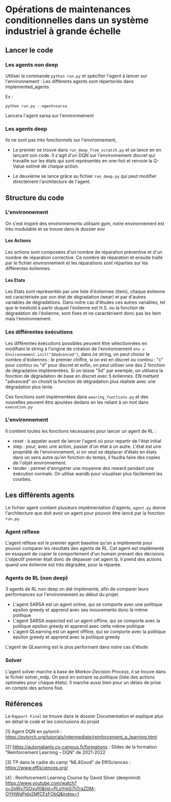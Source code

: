# Opérations de maintenances conditionnelles dans un système industriel à grande échelle

## Lancer le code
### Les agents non deep

Utiliser la commande `python run.py` et spécifier l'agent à lancer sur l'environnement :
Les différents agents sont répertoriés dans implemented_agents

Ex :
```
python run.py --agent=sarsa
```
Lancera l'agent sarsa sur l'environnement

### Les agents deep

Ils ne sont pas très fonctionnels sur l'environnement, 
- Le premier se trouve dans `run_deep_from_scratch.py` et se lance en en lançant son code. Il s'agit d'un DQN sur l'environnement discret qui travaille sur les états qui sont représentés en one-hot et renvoie la Q-Value estimé de chaque action.

- Le deuxième se lance grâce au fichier `run_deep.py` qui peut modifier directement l'architecture de l'agent.


## Structure du code

### L'environnement
On s'est inspiré des environnements utilisant gym, notre environnement est très modulable et se trouve dans le dossier env

#### Les Actions

Les actions sont composées d'un nombre de réparation préventive et d'un nombre de réparation corrective. Ce nombre de réparation et ensuite traité par le fichier environnement et les réparations sont réparties sur les différentes éoliennes.

#### Les Etats 

Les Etats sont représentés par une liste d'éoliennes (item), chaque éolienne est caractérisée par son état de dégradation (wear) et par d'autres variables de dégradations. Dans notre cas d'études ces autres variables, tel que le treshold à partir duquel l'éolienne est H.S. ou la fonction de dégradation de l'éolienne, sont fixes et ne caractérisent donc pas les item mais l'environnement.

### Les différentes éxécutions

Les différentes éxécutions possibles peuvent être sélectionnées en modifiant le string à l'origine de création de l'environnement `env = Environnement.init("3dadvanced")`, dans ce string, on peut choisir le nombre d'éoliennes : le premier chiffre, si on est en discret ou continu : "c" pour continu ou "d" pour discret et enfin, on peut utiliser une des 2 fonction de dégradation implémentées. Si on laisse "5d" par exemple, on utilisera la fonction de dégradation de base en discret avec 5 éoliennes. EN mettant "advanced" on choisit la fonction de dégradation plus réaliste avec une dégradation plus lente

Ces fonctions sont implémentées dans `wearing_functions.py` et des nouvelles peuvent être ajoutées dedans en les reliant à un mot dans `execution.py`

### L'environnement 

Il contient toutes les fonctions nécessaires pour lancer un agent de RL :
- reset : à appeler avant de lancer l'agent où pour repartir de l'état initial
- step : pour, avec une action, passer d'un état à un autre. L'état est une propriété de l'environnement, si on veut se déplacer d'états en états dans un sens autre qu'en fonction du temps, il faudra faire des copies de l'objet environnement.
- render : permet d'enrigstrer une moyenne des reward pendant une éxécution normale. On utilise wandb pour visualiser plus facilement les courbes. 


## Les différents agents

Le fichier agent contient plusieurs implémentation d'agents, `agent.py` donne l'architecture que doit avoir un agent pour pouvoir être lancé par la fonction `run.py`. 

### Agent réflexe
L'agent réflexe est le premier agent baseline qu'on a implémenté pour pouvoir comparer les résultats des agents de RL. Cet agent est implémenté en essayant de copier le comportement d'un humain prenant des décisions. L'objectif premier était donc de dépasser cet agent là. Il prend des actions quand une éolienne est très dégradée, pour la réparée.

### Agents de RL (non deep)
3 agents de RL non deep on été implémenté, afin de comparer leurs performances sur l'environnement au début du projet.
- L'agent SARSA est un agent online, qui se comporte avec une politique epsilon greedy et apprend avec ses mouvements donc la même politique
- L'agent SARSA expected est un agent offline, qui se comporte avec la politique epsilon greedy et apprend avec cette même politique
- L'agent QLearning est un agent offline, qui se comporte avec la politique epsilon greedy et apprend avec la politique greedy

L'agent de QLearning est le plus performant dans notre cas d'étude 

### Solver

L'agent solver marche à base de *Markov Decision Process*, il se trouve dans le fichier solver_mdp. On peut en extraire sa politique (liste des actions optimales pour chaque états). Il marche aussi bien pour un délais de prise en compte des actions fixé.


## Références

Le `Rapport Final` se trouve dans le dossier Documentation et explique plus en détail le code et les conclusions du projet

[1] Agent DQN en pytorch : https://pytorch.org/tutorials/intermediate/reinforcement_q_learning.html

[2] https://automatants.cs-campus.fr/formations : Slides de la formation “Reinforcement
Learning – DQN” de 2021-2022

[3] TP dans le cadre du camp “ML4Good” de EffiSciences : https://www.effisciences.org/

[4] : Reinforcement Learning Course by David Silver (deepmind)
https://www.youtube.com/watch?v=2pWv7GOvuf0&list=PLqYmG7hTraZDM-OYHWgPebj2MfCFzFObQ&index=1